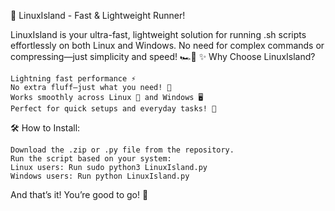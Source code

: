 🚀 LinuxIsland - Fast & Lightweight Runner!

LinuxIsland is your ultra-fast, lightweight solution for running .sh scripts effortlessly on both Linux and Windows. No need for complex commands or compressing—just simplicity and speed! 🏎️💨
✨ Why Choose LinuxIsland?

    Lightning fast performance ⚡
    No extra fluff—just what you need! 🎯
    Works smoothly across Linux 🐧 and Windows 🖥️
    Perfect for quick setups and everyday tasks! 💼

🛠️ How to Install:

    Download the .zip or .py file from the repository.
    Run the script based on your system:
    Linux users: Run sudo python3 LinuxIsland.py
    Windows users: Run python LinuxIsland.py

And that’s it! You’re good to go! 🚀
